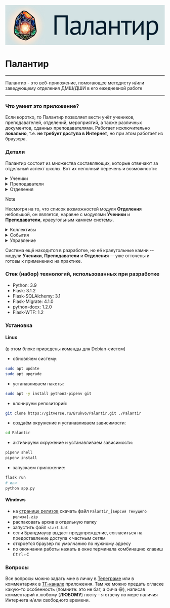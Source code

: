 ![Заголовок с логотипом Палантира. Логотип сгенерирован ИИ, но мне нравится](palantir_head.png)
# Палантир
---
Палантир - это веб-приложение, помогающее методисту и/или заведующему отделения ДМШ/ДШИ в его ежедневной работе

---
### Что умеет это приложение?
Если коротко, то Палантир позволяет вести учёт учеников, преподавателей, отделений, мероприятий, а также различных документов, сданных преподавателями. Работает исключительно **локально**, т.е. **не требует доступа в Интернет**, но при этом работает из браузера.

### Детали
Палантир состоит из множества составляющих, которые отвечают за отдельный аспект школы. Вот их неполный перечень и возможности:

<details>
<summary>Ученики</summary>

- список учеников с указанием класса и срока обучения, года приёма, преподавателя, отделения, адреса проживания (удобно для настройщика или планирования расписания исходя из удалённости проживания);
- разделение списка на четыре группы: активные (которые учатся в данный момент), выпускники, находящиеся в академическом отпуске, отчисленные;
- исчерпывающая информация об ученике: класс, отделение, преподаватель, сведения о родителях/опекунах. Есть показатели углубленного уровня (если в школе есть такие программы);
- личное дело с возможностью генерировать титульную страницу в редактируемом формате Microsoft Word (DOCX);
- учёт участия в концертах и конкурсах как соло, так и в составе коллектива (в т.ч. дуэта);
- учёт сданных зачётов и экзаменов с указанием оценки за этот зачёт/экзамен;
- у отчисленных и выпускников можно указать дату и причину выбытия, а у выпускников дополнительно можно указать номер свидетельства об окончании школы;
- возможность массовой генерации титульных страниц для личного дела для приведения всех дел к единому стилю оформления;
- возможность скачать полный список учеников с группировкой по отделениям. Список содержит полные ФИО детей и класс в формате `класс/срок обучения`
</details>

<details>
<summary>Преподаватели</summary>

- список преподавателей с отображением сданных отчётов, методических докладов и открытых уроков, а также с указанием количества учеников, закреплённых за преподавателем;
- отдельная страница преподавателя с указанием отделения, к которому тот принадлежит, и списком его учеников (аналогично с общим списком учеников модуля **Ученики**);
- возможность ввести в систему отчёт преподавателя по предмету (по окончании каждой четверти и года) с последующим отражением этих данных на странице преподавателя. Количественные и качественные показатели вычисляются автоматически;
- таблица с учениками преподавателя: отображает как имена учеников (со ссылкой на их страницу), так и их класс, отделение, а также участие в концертах и конкурсах (соло/коллектив) с указанием общей суммы публичных выступлений;
</details>

<details>
<summary>Отделения</summary>

- список отделений с указанием количества учеников на нём, а также отражение факта сданных отчётов по успеваемости на отделении;
- страница отделения: список преподавателей отделения, а также учеников отделения. Структура списка учеников аналогична структуре на странице преподавателя модуля **Преподаватели**;
- возможность скачать список учеников отделения.
</details>

> [!NOTE]
> Несмотря на то, что список возможностей модуля **Отделения** небольшой, он является, наравне с модулями **Ученики** и **Преподаватели**, краеугольным камнем системы.

<details>
<summary>Коллективы</summary>

- возможность создания коллективов - как школьные дуэты, так и ансамбли (не только фортепианные)
- список коллективов и учеников, входящих в них;
- возможность добавить коллектив в качестве участника конкурса или концерта.
</details>

<details>
<summary>События</summary>

- список событий (конкурсов и концертов), прошедших и запланированных в текущем учебном году;
- отражение следующих данных:
	- статус события (запланировано/прошло);
	- учебный год и четверть;
	- дата;
	- название мероприятия;
	- место проведения (по умолчанию это **ДМШ**);
	- ответственный преподаватель;
	- количество участников мероприятия;
	- список действий для каждого события: добавление участника (соло/коллектив), редактирование мероприятия, отметка о завершении, удаление мероприятия из базы;
- страница отдельного мероприятия дублирует данные из общего списка, дополнительно показывая список участников мероприятия. Добавление солистов и коллективов автоматически отражается на личной странице ученика. На этой странице можно добавить или удалить участника;
</details>

<details>
<summary>Управление</summary>

- **Предметы**: управление предметами (добавление, редактирование, удаление) с возможностью просмотра количества сданных отчётов по нему и просмотром преподавателей, сдававших по нему отчёты;
- **Протоколы промежуточной аттестации**: добавление протокола проведения зачёта/экзамена по предмету на отделении с возможностью его выгрузки в формате Microsoft Word для дальнейшего редактирования. Все показатели рассчитываются автоматически;
- **Протоколы заседаний**: фиксация в базе заседаний методического объединения для дальнейшей выгрузки и формирования отчёта заведующего методического объединения;
- **Виды аттестации**: создание, редактирование и удаление различных видов промежуточной и итоговой аттестации, применяемой в школе, с указанием количества протоколов с этим видом аттестации.
</details>

Система ещё находится в разработке, но её краеугольные камни -- модули **Ученики**, **Преподаватели** и **Отделения** -- уже отточены и готовы к применению на практике.

### Стек (набор) технологий, использованных при разработке

- Python: 3.9
- Flask: 3.1.2
- Flask-SQLAlchemy: 3.1
- Flask-Migrate: 4.1.0
- python-docx: 1.2.0
- Flask-WTF: 1.2

### Установка

#### Linux
(в этом блоке приведены команды для Debian-систем)
- обновляем систему:
```bash
sudo apt update
sudo apt upgrade
```
- устанавливаем пакеты:
```bash
sudo apt -y install python3-pipenv git
```

- клонируем репозиторий:
```bash
git clone https://gitverse.ru/Brukvo/Palantir.git ./Palantir
```

- создаём окружение и устанавливаем зависимости:
```bash
cd Palantir
```

- активируем окружение и устанавливаем зависимости:
```bash
pipenv shell
pipenv install
```

- запускаем приложение:
```bash
flask run
# или
python app.py
```

#### Windows

- на [странице релизов](https://gitverse.ru/Brukvo/Palantir/releases) скачать файл `Palantir_[версия текущего релиза].zip`
- распаковать архив в отдельную папку
- запустить файл `start.bat`
- если Брандмауэр выдаст предупреждение, согласиться на предоставление доступа к частным сетям
- откроется браузер по умолчанию по нужному адресу
- по окончании работы нажать в окне терминала комбинацию клавиш <kbd>Ctrl</kbd>+<kbd>C</kbd>

### Вопросы
Все вопросы можно задать мне в личку в [Телеграме](https://t.me/brukvo) или в комментариях в [ТГ-канале](https://t.me/palantir_edu) приложения.
Там же можно предать огласке какую-то особенность (помните: это не баг, а фича 😆), написав комментарий к любому (**ЛЮБОМУ**) посту - я отвечу по мере наличия Интернета и/или свободного времени.